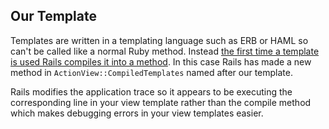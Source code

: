 ## Our Template

Templates are written in a templating language such as ERB or HAML so can't be called like a normal Ruby method. Instead [the first time a template is used Rails compiles it into a method](https://medium.com/rubyinside/disassembling-rails-template-rendering-2-a99214c6fde8). In this case Rails has made a new method in  `ActionView::CompiledTemplates` named after our template.

Rails modifies the application trace so it appears to be executing the corresponding line in your view template rather than the compile method which makes debugging errors in your view templates easier.
